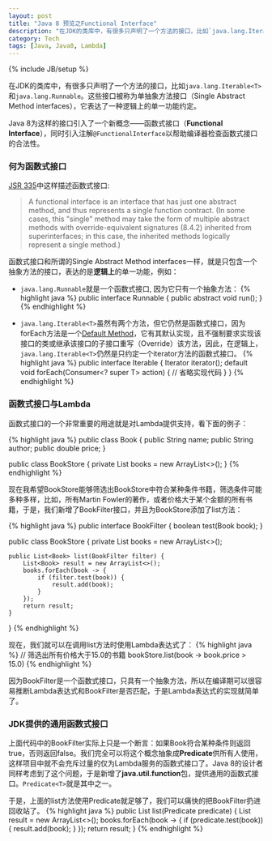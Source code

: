 ```yaml
---
layout: post
title: "Java 8 预览之Functional Interface"
description: "在JDK的类库中，有很多只声明了一个方法的接口，比如`java.lang.Iterable<T>`和`java.lang.Runnable`。这些接口被称为单抽象方法接口（Single Abstract Method interfaces），它表达了一种逻辑上的单一功能约定。Java 8为这样的接口引入了一个新概念——函数式接口（**Functional Interface**），同时引入注解`@FunctionalInterface`以帮助编译器检查函数式接口的合法性。"
category: Tech
tags: [Java, Java8, Lambda]
---
```

{% include JB/setup %}

在JDK的类库中，有很多只声明了一个方法的接口，比如`java.lang.Iterable<T>`和`java.lang.Runnable`。这些接口被称为单抽象方法接口（Single Abstract Method interfaces），它表达了一种逻辑上的单一功能约定。

Java 8为这样的接口引入了一个新概念——函数式接口（**Functional Interface**），同时引入注解`@FunctionalInterface`以帮助编译器检查函数式接口的合法性。

### 何为函数式接口

[JSR 335](http://www.jcp.org/en/jsr/detail?id=335)中这样描述函数式接口:
> A functional interface is an interface that has just one abstract method, and thus represents a single function contract. (In some cases, this "single" method may take the form of multiple abstract methods with override-equivalent signatures (8.4.2) inherited from superinterfaces; in this case, the inherited methods logically represent a single method.)

函数式接口和所谓的Single Abstract Method interfaces一样，就是只包含一个抽象方法的接口，表达的是**逻辑上**的单一功能，例如：

* `java.lang.Runnable`就是一个函数式接口, 因为它只有一个抽象方法：
{% highlight java %}
public interface Runnable {
    public abstract void run();
}
{% endhighlight %}

* `java.lang.Iterable<T>`虽然有两个方法，但它仍然是函数式接口，因为forEach方法是一个[Default Method](/blog/2013/06/13/java8previewdefaultmethod/)，它有其默认实现，且不强制要求实现该接口的类或继承该接口的子接口重写（Override）该方法，因此，在逻辑上，`java.lang.Iterable<T>`仍然是只约定一个iterator方法的函数式接口。
{% highlight java %}
public interface Iterable<T> {
    Iterator<T> iterator();
    default void forEach(Consumer<? super T> action) {
        // 省略实现代码
    }
}
{% endhighlight %}

### 函数式接口与Lambda

函数式接口的一个非常重要的用途就是对Lambda提供支持，看下面的例子：

{% highlight java %}
public class Book {
    public String name;
    public String author;
    public double price;
}

public class BookStore {
    private List<Book> books = new ArrayList<>();
}
{% endhighlight %}

现在我希望BookStore能够筛选出BookStore中符合某种条件书籍，筛选条件可能多种多样，比如，所有Martin Fowler的著作，或者价格大于某个金额的所有书籍，于是，我们新增了BookFilter接口，并且为BookStore添加了list方法：

{% highlight java %}
public interface BookFilter {
    boolean test(Book book);
}

public class BookStore {
    private List<Book> books = new ArrayList<>();

    public List<Book> list(BookFilter filter) {
        List<Book> result = new ArrayList<>();
        books.forEach(book -> {
            if (filter.test(book)) {
                result.add(book);
            }
        });
        return result;
    }
}
{% endhighlight %}

现在，我们就可以在调用list方法时使用Lambda表达式了：
{% highlight java %}
// 筛选出所有价格大于15.0的书籍
bookStore.list(book -> book.price > 15.0) 
{% endhighlight %}

因为BookFilter是一个函数式接口，只具有一个抽象方法，所以在编译期可以很容易推断Lambda表达式和BookFilter是否匹配，于是Lambda表达式的实现就简单了。

### JDK提供的通用函数式接口

上面代码中的BookFilter实际上只是一个断言：如果Book符合某种条件则返回true，否则返回false。我们完全可以将这个概念抽象成**Predicate**供所有人使用，这样项目中就不会充斥过量的仅为Lambda服务的函数式接口了。Java 8的设计者同样考虑到了这个问题，于是新增了**java.util.function**包，提供通用的函数式接口。`Predicate<T>`就是其中之一。

于是，上面的list方法使用Predicate就足够了，我们可以痛快的把BookFilter扔进回收站了。
{% highlight java %}
public List<Book> list(Predicate<Book> predicate) {
    List<Book> result = new ArrayList<>();
    books.forEach(book -> {
        if (predicate.test(book)) {
            result.add(book);
        }
    });
    return result;
}
{% endhighlight %}